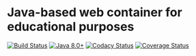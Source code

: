 # Java-based web container for educational purposes
[![Build Status](https://semaphoreci.com/api/v1/alexeyzhulyov/nc_edu_web-container/branches/master/badge.svg)](https://semaphoreci.com/alexeyzhulyov/nc_edu_web-container)
[![Java 8.0+](https://img.shields.io/badge/java-8.0%2b-green.svg)](http://www.oracle.com/technetwork/java/javase/downloads/index.html)
[![Codacy Status](https://api.codacy.com/project/badge/grade/8134ff1e0aca4252b31b96e599d97954)](https://www.codacy.com/app/alexey-zhulyov/nc_edu_web-container)
[![Coverage Status](https://coveralls.io/repos/github/AlexeyZhulyov/nc_edu_web-container/badge.svg?branch=dev)](https://coveralls.io/github/AlexeyZhulyov/nc_edu_web-container?branch=dev)
